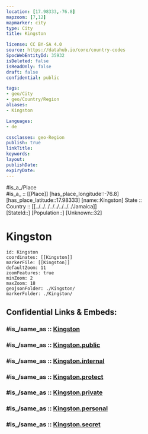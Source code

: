 ```yaml
---
location: [17.98333,-76.8] 
mapzoom: [7,12] 
mapmarker: city 
type: City
title: Kingston

license: CC BY-SA 4.0
source: https://datahub.io/core/country-codes
SpocWebEntityId: 35932
isDeleted: false
isReadOnly: false
draft: false
confidential: public

tags:
- geo/City
- geo/Country/Region
aliases:
- Kingston

Languages:
- de

cssclasses: geo-Region
publish: true
linkTitle: 
keywords: 
layout: 
publishDate: 
expiryDate: 
---
```

#is_a_/Place  
#is_a_ :: [[Place]] 
[has_place_longitude::-76.8] 
[has_place_latitude::17.98333] 
[name::Kingston] 
State ::  
Country :: [[../../../../../../../../Jamaica]]  
[StateId::] 
[Population::] 
[Unknown::32] 

# Kingston

```leaflet
id: Kingston
coordinates: [[Kingston]] 
markerFile: [[Kingston]] 
defaultZoom: 11 
zoomFeatures: true 
minZoom: 2 
maxZoom: 18
geojsonFolder: ./Kingston/
markerFolder: ./Kingston/
```


## Confidential Links & Embeds: 

### #is_/same_as :: [Kingston](/_Standards/Earth/Continent/America~Caribbean/Jamaica/Parishes~Jamaica/Kingston.md) 

### #is_/same_as :: [Kingston.public](/_public/Earth/Continent/America~Caribbean/Jamaica/Parishes~Jamaica/Kingston.public.md) 

### #is_/same_as :: [Kingston.internal](/_internal/Earth/Continent/America~Caribbean/Jamaica/Parishes~Jamaica/Kingston.internal.md) 

### #is_/same_as :: [Kingston.protect](/_protect/Earth/Continent/America~Caribbean/Jamaica/Parishes~Jamaica/Kingston.protect.md) 

### #is_/same_as :: [Kingston.private](/_private/Earth/Continent/America~Caribbean/Jamaica/Parishes~Jamaica/Kingston.private.md) 

### #is_/same_as :: [Kingston.personal](/_personal/Earth/Continent/America~Caribbean/Jamaica/Parishes~Jamaica/Kingston.personal.md) 

### #is_/same_as :: [Kingston.secret](/_secret/Earth/Continent/America~Caribbean/Jamaica/Parishes~Jamaica/Kingston.secret.md)

